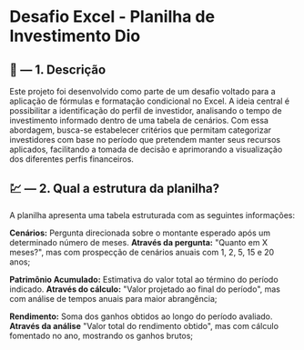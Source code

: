# Desafio Excel - Planilha de Investimento Dio

## 📖 — 1. Descrição

Este projeto foi desenvolvido como parte de um desafio voltado para a aplicação de fórmulas e formatação condicional no Excel. A ideia central é possibilitar a identificação do perfil de investidor, analisando o tempo de investimento informado dentro de uma tabela de cenários. Com essa abordagem, busca-se estabelecer critérios que permitam categorizar investidores com base no período que pretendem manter seus recursos aplicados, facilitando a tomada de decisão e aprimorando a visualização dos diferentes perfis financeiros.

## 💹 — 2. Qual a estrutura da planilha?

A planilha apresenta uma tabela estruturada com as seguintes informações:

**Cenários:** Pergunta direcionada sobre o montante esperado após um determinado número de meses.
**Através da pergunta:** "Quanto em X meses?", mas com prospecção de cenários anuais com 1, 2, 5, 15 e 20 anos;

**Patrimônio Acumulado:** Estimativa do valor total ao término do período indicado.
**Através do cálculo:** "Valor projetado ao final do período", mas com análise de tempos anuais para maior abrangência;

**Rendimento:** Soma dos ganhos obtidos ao longo do período avaliado.
**Através da análise** "Valor total do rendimento obtido", mas com cálculo fomentado no ano, mostrando os ganhos brutos;


